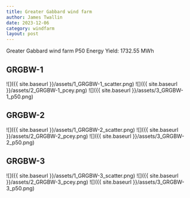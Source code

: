 ```yaml
---
title: Greater Gabbard wind farm
author: James Twallin
date: 2023-12-06
category: windfarm
layout: post
---
```

Greater Gabbard wind farm P50 Energy Yield: 1732.55 MWh

GRGBW-1
-------------
![]({{ site.baseurl }}/assets/1_GRGBW-1_scatter.png)
![]({{ site.baseurl }}/assets/2_GRGBW-1_pcey.png)
![]({{ site.baseurl }}/assets/3_GRGBW-1_p50.png)

GRGBW-2
-------------
![]({{ site.baseurl }}/assets/1_GRGBW-2_scatter.png)
![]({{ site.baseurl }}/assets/2_GRGBW-2_pcey.png)
![]({{ site.baseurl }}/assets/3_GRGBW-2_p50.png)

GRGBW-3
-------------
![]({{ site.baseurl }}/assets/1_GRGBW-3_scatter.png)
![]({{ site.baseurl }}/assets/2_GRGBW-3_pcey.png)
![]({{ site.baseurl }}/assets/3_GRGBW-3_p50.png)

